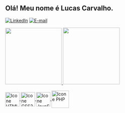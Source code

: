 ## Olá! Meu nome é Lucas Carvalho.

[![LinkedIn](https://img.shields.io/badge/LinkedIn-0077B5?style=for-the-badge&logo=linkedin&logoColor=white)](https://www.linkedin.com/in/lucasalexandrecarvalho)
[![E-mail](https://img.shields.io/badge/Microsoft_Outlook-0078D4?style=for-the-badge&logo=microsoft-outlook&logoColor=white)](mailto:lucasalexandre_82@hotmail.com)

<div>
  <a href="https://github.com/luccarvalho">
  <img height="179em" src="https://github-readme-stats.vercel.app/api?username=luccarvalho&show_icons=true&theme=dracula&include_all_commits=true&count_private=true"/>
  <img height="180em" src="https://github-readme-stats.vercel.app/api/top-langs/?username=luccarvalho&layout=compact&langs_count=7&theme=dracula"/>
</div>

<div style="display: inline_block"><br>
  <img align="center" alt="Icone HTML5" height="45" widht="55" src="https://cdn.jsdelivr.net/gh/devicons/devicon/icons/html5/html5-original-wordmark.svg" />
  <img align="center" alt="Icone CSS3" height="45" widht="55" src="https://cdn.jsdelivr.net/gh/devicons/devicon/icons/css3/css3-original-wordmark.svg" />
  <img align="center" alt="Icone JavaScript" height="45" widht="45" src="https://cdn.jsdelivr.net/gh/devicons/devicon/icons/javascript/javascript-original.svg" />
  <img align="center" alt="Icone PHP" height="55" widht="55" src="https://cdn.jsdelivr.net/gh/devicons/devicon/icons/php/php-original.svg" />
</div>
